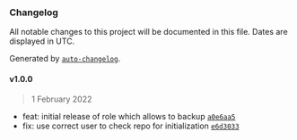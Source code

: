 ### Changelog

All notable changes to this project will be documented in this file. Dates are displayed in UTC.

Generated by [`auto-changelog`](https://github.com/CookPete/auto-changelog).

#### v1.0.0

> 1 February 2022

- feat: initial release of role which allows to backup [`a0e6aa5`](https://github.com/papanito/ansible-role-backup/commit/a0e6aa5e9260a25f2ee4c2e279abc6b7fd6dda51)
- fix: use correct user to check repo for initialization [`e6d3033`](https://github.com/papanito/ansible-role-backup/commit/e6d3033db54f3c708fe41cef51c36eaec7c47099)
